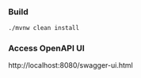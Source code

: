 ### Build
```bash
./mvnw clean install
```
### Access OpenAPI UI
http://localhost:8080/swagger-ui.html

